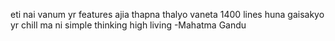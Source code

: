 eti nai vanum yr
features ajia thapna thalyo vaneta 1400 lines huna gaisakyo yr
chill ma ni
simple thinking high living -Mahatma Gandu
